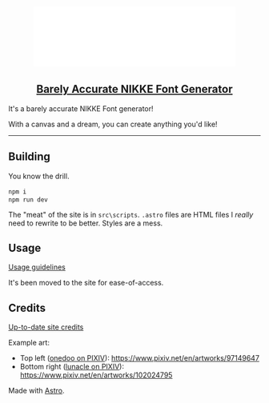 <p align="center"><img width="80%" src="public/logo-example1.png" /></p>

<a href="https://skuqre.github.io/nikke-font-generator"><h2 align="center">Barely Accurate NIKKE Font Generator</h2></a>

It's a barely accurate NIKKE Font generator!

With a canvas and a dream, you can create anything you'd like!

---

## Building
You know the drill.

```
npm i
npm run dev
```

The "meat" of the site is in `src\scripts`. `.astro` files are HTML files I *really* need to rewrite to be better. Styles are a mess.

## Usage

[Usage guidelines](https://skuqre.github.io/nikke-font-generator/usage/)

It's been moved to the site for ease-of-access.

## Credits

[Up-to-date site credits](https://skuqre.github.io/nikke-font-generator/credits/)

Example art:
- Top left ([onedoo on PIXIV](https://www.pixiv.net/en/users/3474388)): <https://www.pixiv.net/en/artworks/97149647>
- Bottom right ([lunacle on PIXIV](https://www.pixiv.net/en/users/15657814)): <https://www.pixiv.net/en/artworks/102024795>

Made with [Astro](https://astro.build).
